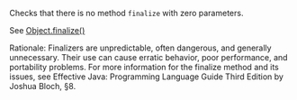 Checks that there is no method `finalize` with zero parameters.

See
[Object.finalize()](https://docs.oracle.com/en/java/javase/11/docs/api/java.base/java/lang/Object.html#finalize())

Rationale: Finalizers are unpredictable, often dangerous, and generally
unnecessary. Their use can cause erratic behavior, poor performance, and
portability problems. For more information for the finalize method and
its issues, see Effective Java: Programming Language Guide Third Edition
by Joshua Bloch, §8.
